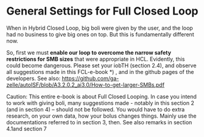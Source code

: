 # General Settings for Full Closed Loop

When in Hybrid Closed Loop, big boli were given by the user, and the loop had no business to give
big ones on top. But this is fundamentally different now.

So, first we must **enable our loop to overcome the narrow safety restrictions for SMB sizes**
that were appropriate in HCL.
	Evidently, this could become dangerous. Please set your iobTH (section 2.4), and observe all
	suggestions made in this FCL-e-book *) , and in the github pages of the developers.
	See also: <https://github.com/ga-zelle/autoISF/blob/A3.2.0.2_ai3.0/How-to-get-larger-SMBs.pdf>

<div class="custom-textbox">
Caution: This entire e-book is about Full Closed Looping. In case you intend to work with giving boli,
many suggestions made - notably in this section 2 (and in section 4) – should not be followed. You would have to do extra research, on your own data, how your bolus changes things.
Mainly use the documentations referred to in section 3, then. See also remarks in section 4.1and section 7
</div>




